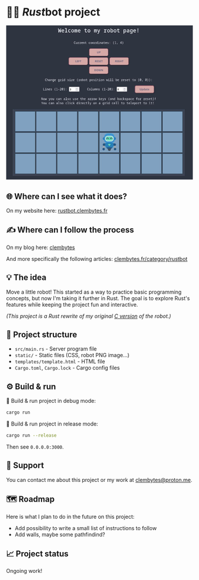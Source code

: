 # 🦀🤖 *Rust*bot project

![Preview of rustbot project](./ex_readme.jpg)

## 🌐 Where can I see what it does?

On my website here: [rustbot.clembytes.fr](https://rustbot.clembytes.fr)

## ✍️ Where can I follow the process

On my blog here: [clembytes](https://clembytes.fr/)

And more specifically the following articles: [clembytes.fr/category/rustbot](https://clembytes.fr/category/rusbot/)

## 💡 The idea

Move a little robot! This started as a way to practice basic programming concepts, but now I'm taking it further in Rust. The goal is to explore Rust's features while keeping the project fun and interactive.

*(This project is a Rust rewrite of my original [C version](https://github.com/ClemBytes/robot) of the robot.)*

## 📁 Project structure

- `src/main.rs` - Server program file
- `static/` - Static files (CSS, robot PNG image…)
- `templates/template.html` - HTML file
- `Cargo.toml`, `Cargo.lock` - Cargo config files

## ⚙️ Build & run

🧪 Build & run project in debug mode:
```sh
cargo run
```

🚀 Build & run project in release mode:
```sh
cargo run --release
```

Then see `0.0.0.0:3000`.

## 💌 Support

You can contact me about this project or my work at <clembytes@proton.me>.

## 🗺️ Roadmap

Here is what I plan to do in the future on this project:
- Add possibility to write a small list of instructions to follow
- Add walls, maybe some pathfindind?

## 📈 Project status

Ongoing work!